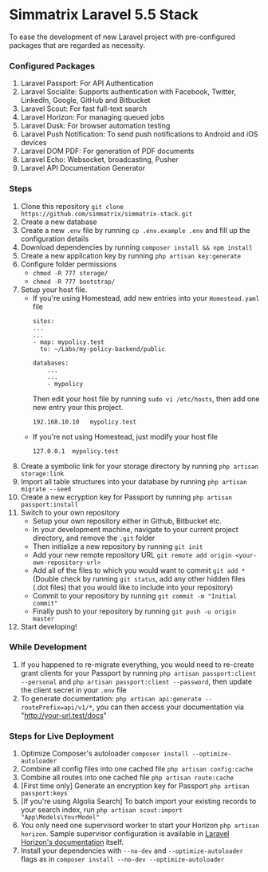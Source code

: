 # Simmatrix Laravel 5.5 Stack

To ease the development of new Laravel project with pre-configured packages that are regarded as necessity.

### Configured Packages
1. Laravel Passport: For API Authentication
2. Laravel Socialite: Supports authentication with Facebook, Twitter, LinkedIn, Google, GitHub and Bitbucket
3. Laravel Scout: For fast full-text search
4. Laravel Horizon: For managing queued jobs
5. Laravel Dusk: For browser automation testing
6. Laravel Push Notification: To send push notifications to Android and iOS devices
7. Laravel DOM PDF: For generation of PDF documents
8. Laravel Echo: Websocket, broadcasting, Pusher
9. Laravel API Documentation Generator

### Steps

1. Clone this repository `git clone https://github.com/simmatrix/simmatrix-stack.git`
2. Create a new database
3. Create a new `.env` file by running `cp .env.example .env` and fill up the configuration details
4. Download dependencies by running `composer install && npm install`
5. Create a new appilcation key by running `php artisan key:generate`
6. Configure folder permissions
    - `chmod -R 777 storage/`
    - `chmod -R 777 bootstrap/`
7. Setup your host file.
    - If you're using Homestead, add new entries into your `Homestead.yaml` file
    	```
    	sites:
        ...
        ...
        - map: mypolicy.test
          to: ~/Labs/my-policy-backend/public

    	databases:
    	    ...
    	    ...
    	    - mypolicy
        ```
        Then edit your host file by running `sudo vi /etc/hosts`, then add one new entry your this project.
        ```
        192.168.10.10   mypolicy.test
        ```
    - If you're not using Homestead, just modify your host file
        ```
        127.0.0.1  mypolicy.test
        ```
8. Create a symbolic link for your storage directory by running `php artisan storage:link`
9. Import all table structures into your database by running `php artisan migrate --seed`
10. Create a new ecryption key for Passport by running `php artisan passport:install`
11. Switch to your own repository
    - Setup your own repository either in Github, Bitbucket etc.
    - In your development machine, navigate to your current project directory, and remove the `.git` folder
    - Then initialize a new repository by running `git init`
    - Add your new remote repository URL `git remote add origin <your-own-repository-url>`
    - Add all of the files to which you would want to commit `git add *` (Double check by running `git status`, add any other hidden files (.dot files) that you would like to include into your repository)
    - Commit to your repository by running `git commit -m "Initial commit"`
    - Finally push to your repository by running `git push -u origin master`
12. Start developing!

### While Development
1. If you happened to re-migrate everything, you would need to re-create grant clients for your Passport by running `php artisan passport:client --personal` and `php artisan passport:client --password`, then update the client secret in your `.env` file
2. To generate documentation: `php artisan api:generate --routePrefix=api/v1/*`, you can then access your documentation via "http://your-url.test/docs"

### Steps for Live Deployment

1. Optimize Composer's autoloader `composer install --optimize-autoloader`
2. Combine all config files into one cached file `php artisan config:cache`
3. Combine all routes into one cached file `php artisan route:cache`
4. [First time only] Generate an encryption key for Passport `php artisan passport:keys`
5. [If you're using Algolia Search] To batch import your existing records to your search index, run `php artisan scout:import "App\Models\YourModel"`
6. You only need one supervisord worker to start your Horizon `php artisan horizon`. Sample supervisor configuration is available in [Laravel Horizon's documentation](https://laravel.com/docs/5.5/horizon) itself.
7. Install your dependencies with `--no-dev` and `--optimize-autoloader` flags as in `composer install --no-dev --optimize-autoloader`